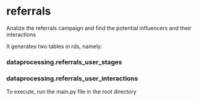 # referrals

Analize the referrals campaign and find the potential influencers and their interactions

It generates two tables in rds, namely:

### dataprocessing.referrals_user_stages

### dataprocessing.referrals_user_interactions

To execute, run the main.py file in the root directory